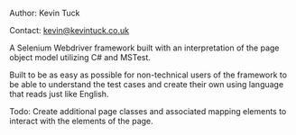 Author: Kevin Tuck

Contact: kevin@kevintuck.co.uk

A Selenium Webdriver framework built with an interpretation of the page object model utilizing C# and MSTest.

Built to be as easy as possible for non-technical users of the framework to be able to understand the test cases and create their own using language that reads just like English.

Todo: Create additional page classes and associated mapping elements to interact with the elements of the page.
